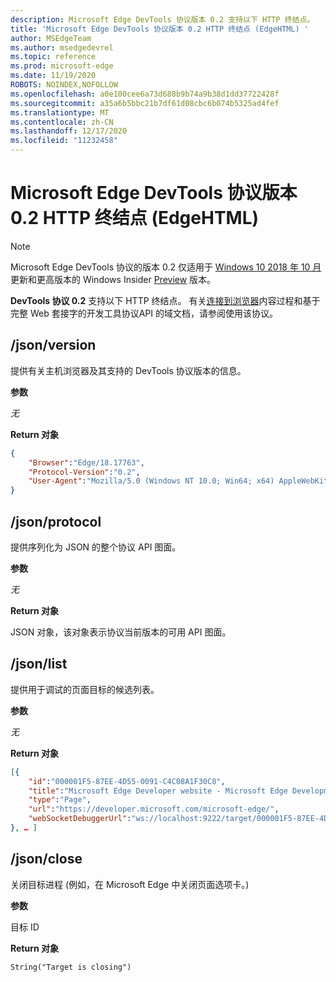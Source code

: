 ```yaml
---
description: Microsoft Edge DevTools 协议版本 0.2 支持以下 HTTP 终结点。
title: 'Microsoft Edge DevTools 协议版本 0.2 HTTP 终结点 (EdgeHTML) '
author: MSEdgeTeam
ms.author: msedgedevrel
ms.topic: reference
ms.prod: microsoft-edge
ms.date: 11/19/2020
ROBOTS: NOINDEX,NOFOLLOW
ms.openlocfilehash: a0e100cee6a73d688b9b74a9b38d1dd37722428f
ms.sourcegitcommit: a35a6b5bbc21b7df61d08cbc6b074b5325ad4fef
ms.translationtype: MT
ms.contentlocale: zh-CN
ms.lasthandoff: 12/17/2020
ms.locfileid: "11232458"
---
```

# Microsoft Edge DevTools 协议版本 0.2 HTTP 终结点 (EdgeHTML)   

> [!NOTE]
> Microsoft Edge DevTools 协议的版本 0.2 仅适用于 [Windows 10 2018 年 10 月]() 更新和更高版本的 Windows Insider [Preview](https://insider.windows.com/en-us/getting-started/) 版本。

**DevTools 协议 0.2** 支持以下 HTTP 终结点。 有关[连接到浏览器](../index.md#using-the-protocol)内容过程和基于完整 Web 套接字的开发工具协议[](domains/index.md)API 的域文档，请参阅使用该协议。

## /json/version
提供有关主机浏览器及其支持的 DevTools 协议版本的信息。

**参数**

*无*

**Return 对象**

```json
{
    "Browser":"Edge/18.17763",
    "Protocol-Version":"0.2",
    "User-Agent":"Mozilla/5.0 (Windows NT 10.0; Win64; x64) AppleWebKit/537.36 (KHTML, like Gecko) Chrome/64.0.3282.140 Safari/537.36 Edge/18.17763"
}
```

## /json/protocol

提供序列化为 JSON 的整个协议 API 图面。

**参数**

*无*

**Return 对象**

JSON 对象，该对象表示协议当前版本的可用 API 图面。

## /json/list

提供用于调试的页面目标的候选列表。

**参数**

*无*

**Return 对象**

```json
[{
    "id":"000001F5-87EE-4D55-0091-C4C08A1F30C8",
    "title":"Microsoft Edge Developer website - Microsoft Edge Development",
    "type":"Page",
    "url":"https://developer.microsoft.com/microsoft-edge/",
    "webSocketDebuggerUrl":"ws://localhost:9222/target/000001F5-87EE-4D55-0091-C4C08A1F30C8"
}, … ]
```

## /json/close

关闭目标进程 (例如，在 Microsoft Edge 中关闭页面选项卡。) 

**参数**

目标 ID 

**Return 对象**

```
String("Target is closing")
```
